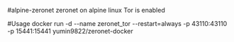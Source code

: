 #alpine-zeronet
zeronet on alpine linux
Tor is enabled

#Usage
docker run -d --name zeronet_tor --restart=always -p 43110:43110 -p 15441:15441 yumin9822/zeronet-docker
